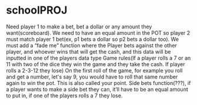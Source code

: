 # schoolPROJ

Need player 1  to make a bet, bet a dollar or any amount they want(scoreboard). We need to have an equal amount in the POT so player 2 must match player 1 bet(ex, p1 bets a dollar so p2 bets a dollar too).
We must add a “fade me” function where the Player bets against the other player, and whoever wins that will get the cash, and this data will be inputted in one of the players data type
Game rules(If a player rolls a 7 or an 11 with two of the dice they win the game and they take the cash. If player rolls a 2-3-12 they lose)
On the first roll of the game, for example you roll and get a number, let's say 9, you would have to roll that same number again to win the pot. This is also called your point. 
Side bets function(???), if a player wants to make a side bet they can, it’ll have to be an equal amount to put in, if one of the players rolls a 7 they lose.
	
